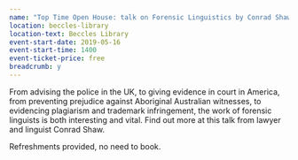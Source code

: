 ```yaml
---
name: "Top Time Open House: talk on Forensic Linguistics by Conrad Shaw"
location: beccles-library
location-text: Beccles Library
event-start-date: 2019-05-16
event-start-time: 1400
event-ticket-price: free
breadcrumb: y
---
```


From advising the police in the UK, to giving evidence in court in America, from preventing prejudice against Aboriginal Australian witnesses, to evidencing plagiarism and trademark infringement, the work of forensic linguists is both interesting and vital. Find out more at this talk from lawyer and linguist Conrad Shaw.

Refreshments provided, no need to book.
